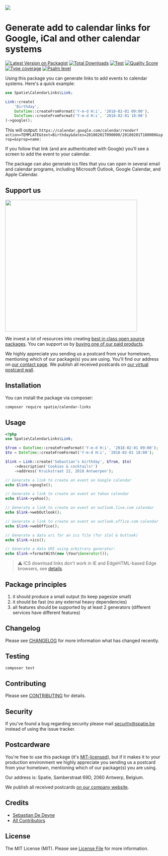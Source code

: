 
[<img src="https://github-ads.s3.eu-central-1.amazonaws.com/support-ukraine.svg?t=1" />](https://supportukrainenow.org)

# Generate add to calendar links for Google, iCal and other calendar systems

[![Latest Version on Packagist](https://img.shields.io/packagist/v/spatie/calendar-links.svg?style=flat-square)](https://packagist.org/packages/spatie/calendar-links)
[![Total Downloads](https://img.shields.io/packagist/dt/spatie/calendar-links.svg?style=flat-square)](https://packagist.org/packages/spatie/calendar-links)
[![Test](https://github.com/spatie/calendar-links/workflows/Test/badge.svg)](https://github.com/spatie/calendar-links/actions/workflows/run-tests.yml)
[![Quality Score](https://img.shields.io/scrutinizer/g/spatie/calendar-links.svg?style=flat-square)](https://scrutinizer-ci.com/g/spatie/calendar-links)
[![Type coverage](https://shepherd.dev/github/spatie/calendar-links/coverage.svg)](https://shepherd.dev/github/spatie/calendar-links)
[![Psalm level](https://shepherd.dev/github/spatie/calendar-links/level.svg)](https://shepherd.dev/github/spatie/calendar-links)


Using this package you can generate links to add events to calendar systems. Here's a quick example:

```php
use Spatie\CalendarLinks\Link;

Link::create(
    'Birthday',
    DateTime::createFromFormat('Y-m-d H:i', '2018-02-01 09:00'),
    DateTime::createFromFormat('Y-m-d H:i', '2018-02-01 18:00')
)->google();
```

This will output: `https://calendar.google.com/calendar/render?action=TEMPLATE&text=Birthday&dates=20180201T090000/20180201T180000&sprop=&sprop=name:`

If you follow that link (and are authenticated with Google) you'll see a screen to add the event to your calendar.

The package can also generate ics files that you can open in several email and calendar programs, including Microsoft Outlook, Google Calendar, and Apple Calendar.

## Support us

[<img src="https://github-ads.s3.eu-central-1.amazonaws.com/calendar-links.jpg?t=1" width="419px" />](https://spatie.be/github-ad-click/calendar-links)

We invest a lot of resources into creating [best in class open source packages](https://spatie.be/open-source). You can support us by [buying one of our paid products](https://spatie.be/open-source/support-us).

We highly appreciate you sending us a postcard from your hometown, mentioning which of our package(s) you are using. You'll find our address on [our contact page](https://spatie.be/about-us). We publish all received postcards on [our virtual postcard wall](https://spatie.be/open-source/postcards).

## Installation

You can install the package via composer:

```sh
composer require spatie/calendar-links
```

## Usage

```php
<?php
use Spatie\CalendarLinks\Link;

$from = DateTime::createFromFormat('Y-m-d H:i', '2018-02-01 09:00');
$to = DateTime::createFromFormat('Y-m-d H:i', '2018-02-01 18:00');

$link = Link::create('Sebastian’s birthday', $from, $to)
    ->description('Cookies & cocktails!')
    ->address('Kruikstraat 22, 2018 Antwerpen');

// Generate a link to create an event on Google calendar
echo $link->google();

// Generate a link to create an event on Yahoo calendar
echo $link->yahoo();

// Generate a link to create an event on outlook.live.com calendar
echo $link->webOutlook();

// Generate a link to create an event on outlook.office.com calendar
echo $link->webOffice();

// Generate a data uri for an ics file (for iCal & Outlook)
echo $link->ics();

// Generate a data URI using arbitrary generator:
echo $link->formatWith(new \Your\Generator());
```

> ⚠️ ICS download links don't work in IE and EdgeHTML-based Edge browsers, see [details](https://github.com/spatie/calendar-links/issues/71).

## Package principles

1. it should produce a small output (to keep pagesize small)
2. it should be fast (no any external heavy dependencies)
3. all features should be supported by at least 2 generators (different services have different features)

## Changelog

Please see [CHANGELOG](CHANGELOG.md) for more information what has changed recently.

## Testing

```sh
composer test
```

## Contributing

Please see [CONTRIBUTING](https://github.com/spatie/.github/blob/main/CONTRIBUTING.md) for details.

## Security

If you've found a bug regarding security please mail [security@spatie.be](mailto:security@spatie.be) instead of using the issue tracker.

## Postcardware

You're free to use this package (it's [MIT-licensed](LICENSE.md)), but if it makes it to your production environment we highly appreciate you sending us a postcard from your hometown, mentioning which of our package(s) you are using.

Our address is: Spatie, Samberstraat 69D, 2060 Antwerp, Belgium.

We publish all received postcards [on our company website](https://spatie.be/en/opensource/postcards).
## Credits

- [Sebastian De Deyne](https://github.com/sebastiandedeyne)
- [All Contributors](../../contributors)

## License

The MIT License (MIT). Please see [License File](LICENSE.md) for more information.
